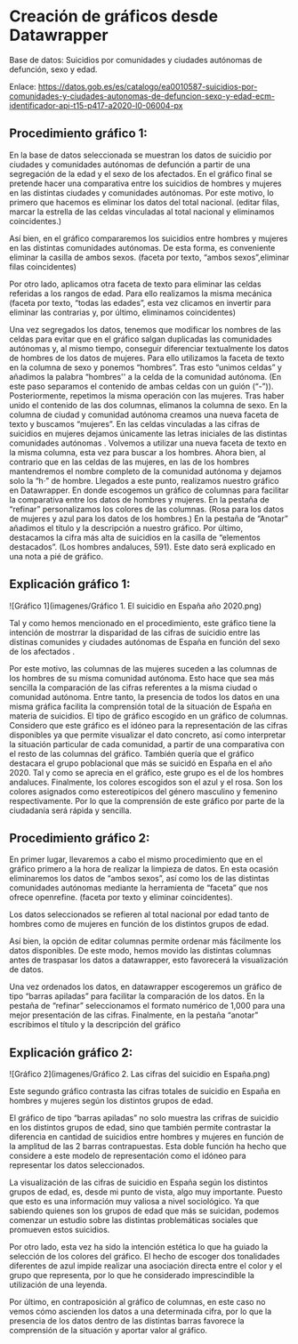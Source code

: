 # Creación de gráficos desde Datawrapper

Base de datos: Suicidios por comunidades y ciudades autónomas de defunción, sexo y edad. 

Enlace: https://datos.gob.es/es/catalogo/ea0010587-suicidios-por-comunidades-y-ciudades-autonomas-de-defuncion-sexo-y-edad-ecm-identificador-api-t15-p417-a2020-l0-06004-px

## Procedimiento gráfico 1:

En la base de datos seleccionada  se  muestran los datos de suicidio por ciudades y comunidades autónomas de defunción a partir de una segregación de la edad y el sexo de los afectados. 
En el gráfico final se pretende hacer una comparativa entre los suicidios de hombres y mujeres en las distintas ciudades y comunidades autónomas. Por este motivo, lo primero que hacemos es eliminar los datos del total nacional. (editar filas, marcar la estrella de las celdas vinculadas al total nacional y eliminamos coincidentes.)

Así bien, en el gráfico compararemos  los suicidios entre hombres y mujeres en las distintas comunidades autónomas. De esta forma,  es conveniente eliminar la casilla de ambos sexos. (faceta por texto, “ambos sexos”,eliminar filas coincidentes)

Por otro lado, aplicamos otra faceta de texto para eliminar las celdas referidas a los rangos de edad. Para ello realizamos la misma mecánica (faceta por texto, “todas las edades”, esta vez clicamos en invertir para eliminar las contrarias y, por último, eliminamos coincidentes)

Una vez segregados los datos, tenemos que modificar los nombres de las celdas para evitar que en el gráfico salgan duplicadas las comunidades autónomas y, al mismo tiempo, conseguir diferenciar textualmente los datos de hombres de los datos de mujeres. Para ello utilizamos la faceta de texto en la columna de sexo y ponemos “hombres”. Tras esto “unimos celdas” y añadimos la palabra “hombres'' a la celda de la comunidad autónoma. (En este paso separamos el contenido de ambas celdas con un guión (“-”)).  Posteriormente, repetimos la misma operación con las mujeres. Tras haber unido el contenido de las dos columnas, elimanos la columna de sexo.
En la columna de ciudad y comunidad autónoma creamos una nueva faceta de texto y buscamos “mujeres”. En las celdas vinculadas a las cifras de suicidios en mujeres dejamos únicamente las letras iniciales de las distintas comunidades autónomas .
Volvemos a utilizar una nueva faceta de texto en la misma columna, esta vez para buscar a los hombres. Ahora bien, al contrario que en las celdas de las mujeres, en las de los hombres mantendremos el nombre completo de la comunidad autónoma y dejamos solo la “h·” de hombre.
Llegados a este punto, realizamos nuestro gráfico en Datawrapper.  En donde escogemos un gráfico de columnas para facilitar la comparativa entre los datos de hombres y mujeres. En la pestaña de “refinar” personalizamos los colores de las columnas. (Rosa para los datos de mujeres y azul para los datos de los hombres.)
En la pestaña de “Anotar” añadimos el título y la descripción a nuestro gráfico. Por último,  destacamos la cifra más alta de suicidios en la casilla de “elementos destacados”.  (Los hombres andaluces, 591). Este dato será explicado en una nota a pié de gráfico.

## Explicación gráfico 1:

![Gráfico 1](imagenes/Gráfico 1. El suicidio en España año 2020.png)

Tal y como hemos mencionado en el procedimiento, este gráfico tiene la intención de mostrrar la disparidad de las cifras de suicidio entre las distinas comunides y ciudades autónomas de España en función del sexo de los afectados .

Por este motivo, las columnas de las mujeres suceden a las columnas de los hombres de su misma comunidad autónoma. Esto hace que sea más sencilla la comparación de las cifras referentes a la misma ciudad o comunidad autónoma.
Entre tanto, la presencia de todos los datos en una misma gráfica facilita la comprensión total de la situación de España en materia de suicidios.
El tipo de gráfico escogido en un gráfico de columnas. Considero que este gráfico es el idóneo para la representación de las cifras disponibles ya que permite visualizar el dato concreto, así como interpretar la situación particular de cada comunidad, a partir de una comparativa con el resto de las columnas del gráfico.
También quería que el gráfico destacara el grupo poblacional que más se suicidó en España en el año 2020. Tal y como se aprecia en el gráfico, este grupo es el de los hombres andaluces.
Finalmente, los colores escogidos son el azul y el rosa. Son los colores asignados como estereotípicos del género masculino y femenino respectivamente. Por lo que la comprensión de este gráfico por parte de la ciudadanía será rápida y sencilla.


## Procedimiento gráfico 2:

En primer lugar, llevaremos a cabo el mismo procedimiento que en el gráfico primero a la hora de realizar la limpieza de datos. En esta ocasión eliminaremos los datos de “ambos sexos”, así como los de las distintas comunidades autónomas mediante la herramienta de “faceta” que nos ofrece openrefine. (faceta por texto y eliminar coincidentes). 

Los datos seleccionados se refieren al total nacional por edad tanto de hombres como de mujeres en función de los distintos grupos de edad.

Así bien, la opción de editar columnas permite ordenar más fácilmente los datos disponibles. De este modo, hemos movido las distintas columnas antes de traspasar los  datos a datawrapper, esto  favorecerá la visualización de datos. 

Una vez ordenados los datos, en datawrapper escogeremos un gráfico de tipo “barras apiladas” para facilitar la comparación de los datos. En la pestaña  de “refinar” seleccionamos el formato numérico de 1,000 para una mejor presentación de las cifras. Finalmente, en la pestaña “anotar” escribimos el título y la descripción del gráfico

## Explicación gráfico 2:

![Gráfico 2](imagenes/Gráfico 2. Las cifras del suicidio en España.png)

Este segundo gráfico contrasta las cifras totales de suicidio en España en hombres y mujeres según los distintos grupos de edad.

El gráfico de tipo “barras apiladas” no solo muestra las crifras de suicidio en los distintos grupos de edad, sino que también permite contrastar la diferencia en cantidad de suicidios entre hombres y mujeres en función de la amplitud de las 2 barras contrapuestas. Esta doble función ha hecho que considere a este modelo de representación como el idóneo para representar los datos seleccionados.

La visualización de las cifras de suicidio en España según los distintos grupos de edad, es, desde mi punto de vista, algo muy importante. Puesto que esto es una información muy valiosa a nivel sociológico. Ya que sabiendo quienes son los grupos de edad que más se suicidan, podemos comenzar un estudio sobre las distintas problemáticas sociales que promueven estos suicidios.

Por otro lado, esta vez ha sido la intención estética lo que ha guiado la selección de los colores del gráfico. El hecho de escoger dos tonalidades diferentes de azul impide realizar una asociación directa entre el  color y el grupo que representa, por lo que he considerado imprescindible la utilización de una leyenda.

Por último, en contraposición al gráfico de columnas, en este caso no vemos cómo ascienden los datos a una determinada cifra, por lo que la presencia de los datos dentro de las distintas barras favorece la comprensión de la situación y aportar valor al gráfico.

